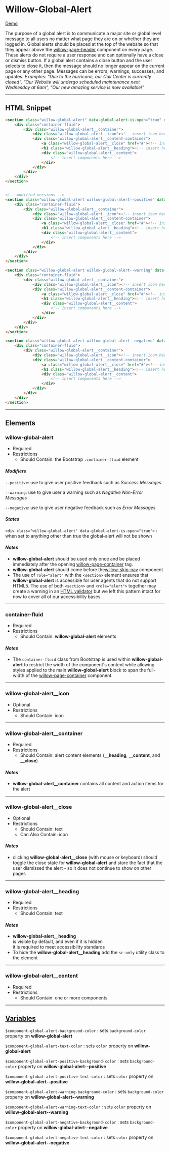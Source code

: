 # **Willow-Global-Alert**

[Demo](https://unumux.github.io/willow-testing-site/components/global-alert.html)

The purpose of a global alert is to communicate a major site or global level message to all users no matter what page they are on or whether they are logged in. Global alerts should be placed at the top of the website so that they appear above the [willow-page-header](../page-header) component on every page. These alerts do not require a user response and can optionally have a close or dismiss button.  If a global alert contains a close button and the user selects to close it, then the message should no longer appear on the current page or any other page. Messages can be errors, warnings, successes, and updates. _Examples: “Due to the hurricane, our Call Center is currently closed”, “Our Website will undergo scheduled maintenance next Wednesday at 6am”, “Our new amazing service is now available!”_

---

## HTML Snippet

```html
<section class="willow-global-alert" data-global-alert-is-open="true" role="alert">
    <div class="container-fluid">
        <div class="willow-global-alert__container">
            <div class="willow-global-alert__icon"><!-- insert icon here --></div>
            <div class="willow-global-alert__content-container">
                <a class="willow-global-alert__close" href="#"><!-- insert close text and optional icon here --></a>
                <h1 class="willow-global-alert__heading"><!-- insert heading text here --></h1>
                <div class="willow-global-alert__content">
                    <!-- insert components here -->
                </div>
            </div>
        </div>
    </div>
</section>


<!-- modified versions -->
<section class="willow-global-alert willow-global-alert--positive" data-global-alert-is-open="true" role="alert">
    <div class="container-fluid">
        <div class="willow-global-alert__container">
            <div class="willow-global-alert__icon"><!-- insert icon here --></div>
            <div class="willow-global-alert__content-container">
                <a class="willow-global-alert__close" href="#"><!-- insert close text and optional icon here --></a>
                <h1 class="willow-global-alert__heading"><!-- insert heading text here --></h1>
                <div class="willow-global-alert__content">
                    <!-- insert components here -->
                </div>
            </div>
        </div>
    </div>
</section>

<section class="willow-global-alert willow-global-alert--warning" data-global-alert-is-open="true" role="alert">
    <div class="container-fluid">
        <div class="willow-global-alert__container">
            <div class="willow-global-alert__icon"><!-- insert icon here --></div>
            <div class="willow-global-alert__content-container">
                <a class="willow-global-alert__close" href="#"><!-- insert close text and optional icon here --></a>
                <h1 class="willow-global-alert__heading"><!-- insert heading text here --></h1>
                <div class="willow-global-alert__content">
                    <!-- insert components here -->
                </div>
            </div>
        </div>
    </div>
</section>

<section class="willow-global-alert willow-global-alert--negative" data-global-alert-is-open="true" role="alert">
    <div class="container-fluid">
        <div class="willow-global-alert__container">
            <div class="willow-global-alert__icon"><!-- insert icon here --></div>
            <div class="willow-global-alert__content-container">
                <a class="willow-global-alert__close" href="#"><!-- insert close text and optional icon here --></a>
                <h1 class="willow-global-alert__heading"><!-- insert heading text here --></h1>
                <div class="willow-global-alert__content">
                    <!-- insert components here -->
                </div>
            </div>
        </div>
    </div>
</section>
```

---

## Elements

### willow-global-alert

- Required
- Restrictions
  - Should Contain: the Bootstrap `.container-fluid` element

#### _Modifiers_

`--positive`: use to give user positive feedback such as _Success Messages_

`--warning`: use to give user a warning such as _Negative Non-Error Messages_

`--negative`: use to give user negative feedback such as _Error Messages_

#### _States_

`<div class="willow-global-alert" data-global-alert-is-open="true">` : when set to anything other than true the global-alert will not be shown

#### _Notes_

- **willow-global-alert** should be used only once and be placed immediately after the opening [willow-page-container](../willow-page-container) tag.
- **willow-global-alert** should come before the[willow-skip-nav](../skip-nav) component
- The use of `role="alert"` with the `<section>` element ensures that **willow-global-alert** is accessible for user agents that do not support HTML5. The use of both `<section>` and `<role="alert">` together may create a warning in an [HTML validator](https://validator.w3.org/) but we left this pattern intact for now to cover all of our accessibility bases.

---

### container-fluid

- Required
- Restrictions
  - Should Contain: **willow-global-alert** elements

#### _Notes_

- The `container-fluid` class from Bootstrap is used within **willow-global-alert** to restrict the width of the component's content while allowing styles applied to the main **willow-global-alert** block to span the full-width of the [willow-page-container](../page-container) component.

---

### willow-global-alert__icon

- Optional
- Restrictions
  - Should Contain: icon

---

### willow-global-alert__container

- Required
- Restrictions
  - Should Contain: alert content elements (**__heading**, **__content**, and **__close**)

#### _Notes_

- **willow-global-alert__container** contains all content and action items for the alert

---

### willow-global-alert__close

- Optional
- Restrictions
  - Should Contain: text
  - Can Also Contain: icon

#### _Notes_

- clicking **willow-global-alert__close** (with mouse or keyboard) should toggle the close state for **willow-global-alert** and store the fact that the user dismissed the alert - so it does not continue to show on other pages

---

### willow-global-alert__heading

- Required
- Restrictions
  - Should Contain: text

#### _Notes_

- **willow-global-alert__heading** is visible by default, and even if it is hidden it is required to meet accessibility standards
- To hide the **willow-global-alert__heading** add the `sr-only` utility class to the element

---

### willow-global-alert__content

- Required
- Restrictions
  - Should Contain: one or more components

---

## [Variables](./styles/_default-variables.scss)

`$component-global-alert-background-color` : sets `background-color` property on **willow-global-alert**

`$component-global-alert-text-color` : sets `color` property on **willow-global-alert**

`$component-global-alert-positive-background-color` : sets `background-color` property on **willow-global-alert--positive**

`$component-global-alert-positive-text-color` : sets `color` property on **willow-global-alert--positive**

`$component-global-alert-warning-background-color` : sets `background-color` property on **willow-global-alert--warning**

`$component-global-alert-warning-text-color` : sets `color` property on **willow-global-alert--warning**

`$component-global-alert-negative-background-color` : sets `background-color` property on **willow-global-alert--negative**

`$component-global-alert-negative-text-color` : sets `color` property on **willow-global-alert--negative**
